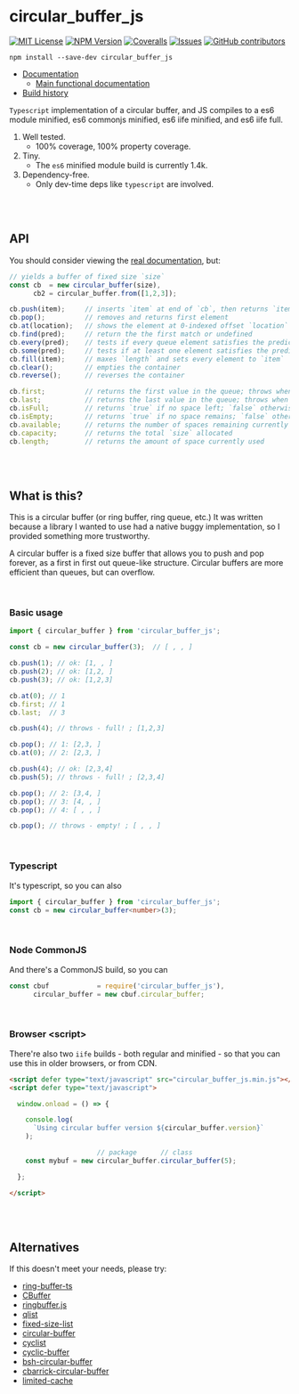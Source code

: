 # circular_buffer_js

[![MIT License](https://img.shields.io/badge/license-MIT-blue.svg)](https://github.com/StoneCypher/circular_buffer_js/blob/master/LICENSEs)
[![NPM Version](https://img.shields.io/npm/v/circular_buffer_js.svg?style=flat)]()
[![Coveralls](https://img.shields.io/coveralls/StoneCypher/circular_buffer_js.svg?style=flat)]()
[![Issues](https://img.shields.io/github/issues-raw/StoneCypher/circular_buffer_js.svg?maxAge=25000)](https://github.com/StoneCypher/circular_buffer_js/issues)
[![GitHub contributors](https://img.shields.io/github/contributors/StoneCypher/circular_buffer_js.svg?style=flat)]()

```
npm install --save-dev circular_buffer_js
```

* [Documentation](https://stonecypher.github.io/circular_buffer_js/docs/)
    * [Main functional documentation](https://stonecypher.github.io/circular_buffer_js/docs/classes/circular_buffer.circular_buffer-1.html)
* [Build history](https://github.com/StoneCypher/circular_buffer_js/actions)

`Typescript` implementation of a circular buffer, and JS compiles to a es6
module minified, es6 commonjs minified, es6 iife minified, and es6 iife full.

1. Well tested.
    * 100% coverage, 100% property coverage.
1. Tiny.
    * The `es6` minified module build is currently 1.4k.
1. Dependency-free.
    * Only dev-time deps like `typescript` are involved.





<br/><br/>

## API

You should consider viewing the [real documentation](https://stonecypher.github.io/circular_buffer_js/docs/), but:

```typescript
// yields a buffer of fixed size `size`
const cb  = new circular_buffer(size),
      cb2 = circular_buffer.from([1,2,3]);

cb.push(item);     // inserts `item` at end of `cb`, then returns `item`
cb.pop();          // removes and returns first element
cb.at(location);   // shows the element at 0-indexed offset `location`
cb.find(pred);     // return the the first match or undefined
cb.every(pred);    // tests if every queue element satisfies the predicate
cb.some(pred);     // tests if at least one element satisfies the predicate
cb.fill(item);     // maxes `length` and sets every element to `item`
cb.clear();        // empties the container
cb.reverse();      // reverses the container

cb.first;          // returns the first value in the queue; throws when empty
cb.last;           // returns the last value in the queue; throws when empty
cb.isFull;         // returns `true` if no space left; `false` otherwise
cb.isEmpty;        // returns `true` if no space remains; `false` otherwise
cb.available;      // returns the number of spaces remaining currently
cb.capacity;       // returns the total `size` allocated
cb.length;         // returns the amount of space currently used
```





<br/><br/>

## What is this?

This is a circular buffer (or ring buffer, ring queue, etc.)  It was written because a library I wanted
to use had a native buggy implementation, so I provided something more trustworthy.

A circular buffer is a fixed size buffer that allows you to push and pop forever, as a first in first
out queue-like structure.  Circular buffers are more efficient than queues, but can overflow.



<br/>

### Basic usage

```javascript
import { circular_buffer } from 'circular_buffer_js';

const cb = new circular_buffer(3);  // [ , , ]

cb.push(1); // ok: [1, , ]
cb.push(2); // ok: [1,2, ]
cb.push(3); // ok: [1,2,3]

cb.at(0); // 1
cb.first; // 1
cb.last;  // 3

cb.push(4); // throws - full! ; [1,2,3]

cb.pop(); // 1: [2,3, ]
cb.at(0); // 2: [2,3, ]

cb.push(4); // ok: [2,3,4]
cb.push(5); // throws - full! ; [2,3,4]

cb.pop(); // 2: [3,4, ]
cb.pop(); // 3: [4, , ]
cb.pop(); // 4: [ , , ]

cb.pop(); // throws - empty! ; [ , , ]
```



<br/>

### Typescript

It's typescript, so you can also

```typescript
import { circular_buffer } from 'circular_buffer_js';
const cb = new circular_buffer<number>(3);
```



<br/>

### Node CommonJS

And there's a CommonJS build, so you can

```javascript
const cbuf            = require('circular_buffer_js'),
      circular_buffer = new cbuf.circular_buffer;
```



<br/>

### Browser &lt;script&gt;

There're also two `iife` builds - both regular and minified - so that you can use this in older browsers, or from CDN.

```html
<script defer type="text/javascript" src="circular_buffer_js.min.js"></script>
<script defer type="text/javascript">

  window.onload = () => {

    console.log(
      `Using circular buffer version ${circular_buffer.version}`
    );

                      // package      // class
    const mybuf = new circular_buffer.circular_buffer(5);

  };

</script>
```



<br/><br/>

## Alternatives

If this doesn't meet your needs, please try:

* [ring-buffer-ts](https://www.npmjs.com/package/ring-buffer-ts)
* [CBuffer](https://www.npmjs.com/package/CBuffer)
* [ringbuffer.js](https://www.npmjs.com/package/ringbufferjs)
* [qlist](https://www.npmjs.com/package/qlist)
* [fixed-size-list](https://www.npmjs.com/package/fixed-size-list)
* [circular-buffer](https://www.npmjs.com/package/circular-buffer)
* [cyclist](https://www.npmjs.com/package/cyclist)
* [cyclic-buffer](https://www.npmjs.com/package/cyclic-buffer)
* [bsh-circular-buffer](https://www.npmjs.com/package/bsh-circular-buffer)
* [cbarrick-circular-buffer](https://www.npmjs.com/package/cbarrick-circular-buffer)
* [limited-cache](https://www.npmjs.com/package/limited-cache)
